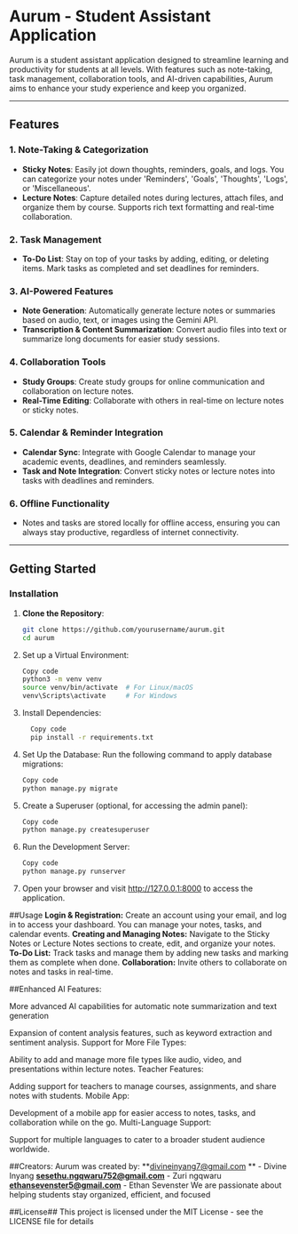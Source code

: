 # Aurum - Student Assistant Application

  Aurum is a student assistant application designed to streamline learning and productivity for students at all levels. With features such as note-taking, task management, collaboration tools, and AI-driven capabilities, Aurum aims to enhance your study experience and keep you organized.

---

## Features

### 1. **Note-Taking & Categorization**
   - **Sticky Notes**: Easily jot down thoughts, reminders, goals, and logs. You can categorize your notes under 'Reminders', 'Goals', 'Thoughts', 'Logs', or 'Miscellaneous'.
   - **Lecture Notes**: Capture detailed notes during lectures, attach files, and organize them by course. Supports rich text formatting and real-time collaboration.

### 2. **Task Management**
   - **To-Do List**: Stay on top of your tasks by adding, editing, or deleting items. Mark tasks as completed and set deadlines for reminders.

### 3. **AI-Powered Features**
   - **Note Generation**: Automatically generate lecture notes or summaries based on audio, text, or images using the Gemini API.
   - **Transcription & Content Summarization**: Convert audio files into text or summarize long documents for easier study sessions.

### 4. **Collaboration Tools**
   - **Study Groups**: Create study groups for online communication and collaboration on lecture notes.
   - **Real-Time Editing**: Collaborate with others in real-time on lecture notes or sticky notes.

### 5. **Calendar & Reminder Integration**
   - **Calendar Sync**: Integrate with Google Calendar to manage your academic events, deadlines, and reminders seamlessly.
   - **Task and Note Integration**: Convert sticky notes or lecture notes into tasks with deadlines and reminders.

### 6. **Offline Functionality**
   - Notes and tasks are stored locally for offline access, ensuring you can always stay productive, regardless of internet connectivity.

---

## Getting Started

### Installation

1. **Clone the Repository**:
     ```bash
     git clone https://github.com/yourusername/aurum.git
     cd aurum
  
2. Set up a Virtual Environment:

      ```bash
      Copy code
      python3 -m venv venv
      source venv/bin/activate  # For Linux/macOS
      venv\Scripts\activate     # For Windows
      
3. Install Dependencies:

    ```bash
      Copy code
      pip install -r requirements.txt
4. Set Up the Database: Run the following command to apply database migrations:

      ```bash
      Copy code
      python manage.py migrate

5. Create a Superuser (optional, for accessing the admin panel):

      ```bash
      Copy code
      python manage.py createsuperuser

  6. Run the Development Server:

      ```bash
      Copy code
      python manage.py runserver

  7. Open your browser and visit http://127.0.0.1:8000 to access the application.

##Usage
  **Login & Registration:** Create an account using your email, and log in to access your dashboard. You can manage your notes, tasks, and     calendar events.
  **Creating and Managing Notes:** Navigate to the Sticky Notes or Lecture Notes sections to create, edit, and organize your notes.
  **To-Do List:** Track tasks and manage them by adding new tasks and marking them as complete when done.
  **Collaboration:** Invite others to collaborate on notes and tasks in real-time.


##Enhanced AI Features:

  More advanced AI capabilities for automatic note summarization and text generation
  
  Expansion of content analysis features, such as keyword extraction and sentiment analysis.
  Support for More File Types:
  
  Ability to add and manage more file types like audio, video, and presentations within lecture notes.
  Teacher Features:
  
  Adding support for teachers to manage courses, assignments, and share notes with students.
  Mobile App:
  
  Development of a mobile app for easier access to notes, tasks, and collaboration while on the go.
  Multi-Language Support:
  
  Support for multiple languages to cater to a broader student audience worldwide.


##Creators:
  Aurum was created by:
    **divineinyang7@gmail.com ** - Divine Inyang
    **sesethu.ngqwaru752@gmail.com** - Zuri ngqwaru
    **ethansevenster5@gmail.com** - Ethan Sevenster
    We are passionate about helping students stay organized, efficient, and focused

##License##
This project is licensed under the MIT License - see the LICENSE file for details

